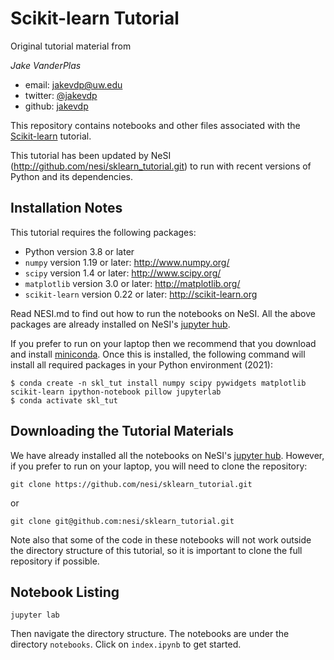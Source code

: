 # Scikit-learn Tutorial

Original tutorial material from

*Jake VanderPlas*

- email: <jakevdp@uw.edu>
- twitter: [@jakevdp](https://twitter.com/jakevdp)
- github: [jakevdp](http://github.com/jakevdp)

This repository contains notebooks and other files associated with the
[Scikit-learn](http://scikit-learn.org) tutorial.

This tutorial has been updated by NeSI (http://github.com/nesi/sklearn_tutorial.git) to run with recent
versions of Python and its dependencies.

## Installation Notes
This tutorial requires the following packages:

- Python version 3.8 or later
- `numpy` version 1.19 or later: http://www.numpy.org/
- `scipy` version 1.4 or later: http://www.scipy.org/
- `matplotlib` version 3.0 or later: http://matplotlib.org/
- `scikit-learn` version 0.22 or later: http://scikit-learn.org

Read NESI.md to find out how to run the notebooks on NeSI. All the above packages are already 
installed on NeSI's [jupyter hub](https://jupyter.nesi.org.nz/).

If you prefer to run on your laptop then we recommend that you download and install [miniconda](http://conda.pydata.org/miniconda.html).
Once this is installed, the following command will install all required packages in your Python environment (2021):
```
$ conda create -n skl_tut install numpy scipy pywidgets matplotlib scikit-learn ipython-notebook pillow jupyterlab
$ conda activate skl_tut
```

## Downloading the Tutorial Materials
We have already installed all the notebooks on NeSI's [jupyter hub](https://jupyter.nesi.org.nz/). However,
if you prefer to run on your laptop, you will need to clone the repository:
```
git clone https://github.com/nesi/sklearn_tutorial.git
```
or 
```
git clone git@github.com:nesi/sklearn_tutorial.git
```

Note also that some of the code in these notebooks will not work outside the
directory structure of this tutorial, so it is important to clone the full
repository if possible.


## Notebook Listing

```
jupyter lab 
```
Then navigate the directory structure. The notebooks are under the directory `notebooks`. Click on `index.ipynb` to get started.
